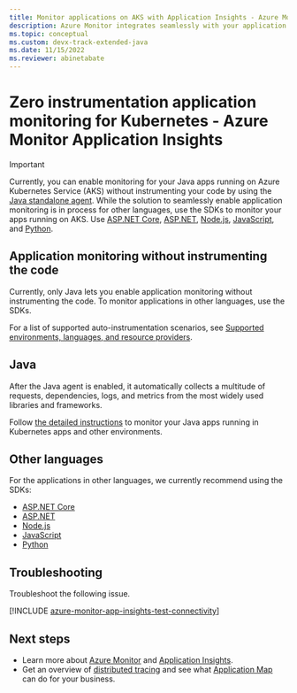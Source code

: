 ```yaml
---
title: Monitor applications on AKS with Application Insights - Azure Monitor | Microsoft Docs
description: Azure Monitor integrates seamlessly with your application running on Azure Kubernetes Service and allows you to spot the problems with your apps quickly.
ms.topic: conceptual
ms.custom: devx-track-extended-java
ms.date: 11/15/2022
ms.reviewer: abinetabate
---
```


# Zero instrumentation application monitoring for Kubernetes - Azure Monitor Application Insights

> [!IMPORTANT]
> Currently, you can enable monitoring for your Java apps running on Azure Kubernetes Service (AKS) without instrumenting your code by using the [Java standalone agent](./opentelemetry-enable.md?tabs=java).
> While the solution to seamlessly enable application monitoring is in process for other languages, use the SDKs to monitor your apps running on AKS. Use [ASP.NET Core](./asp-net-core.md), [ASP.NET](./asp-net.md), [Node.js](./nodejs.md), [JavaScript](./javascript.md), and [Python](./opencensus-python.md).

## Application monitoring without instrumenting the code
Currently, only Java lets you enable application monitoring without instrumenting the code. To monitor applications in other languages, use the SDKs.

For a list of supported auto-instrumentation scenarios, see [Supported environments, languages, and resource providers](codeless-overview.md#supported-environments-languages-and-resource-providers).

## Java
After the Java agent is enabled, it automatically collects a multitude of requests, dependencies, logs, and metrics from the most widely used libraries and frameworks.

Follow [the detailed instructions](./opentelemetry-enable.md?tabs=java) to monitor your Java apps running in Kubernetes apps and other environments.

## Other languages

For the applications in other languages, we currently recommend using the SDKs:
* [ASP.NET Core](./asp-net-core.md)
* [ASP.NET](./asp-net.md)
* [Node.js](./nodejs.md) 
* [JavaScript](./javascript.md)
* [Python](./opencensus-python.md)

## Troubleshooting

Troubleshoot the following issue.

[!INCLUDE [azure-monitor-app-insights-test-connectivity](../../../includes/azure-monitor-app-insights-test-connectivity.md)]

## Next steps

* Learn more about [Azure Monitor](../overview.md) and [Application Insights](./app-insights-overview.md).
* Get an overview of [distributed tracing](distributed-tracing-telemetry-correlation.md) and see what [Application Map](./app-map.md?tabs=net) can do for your business.
